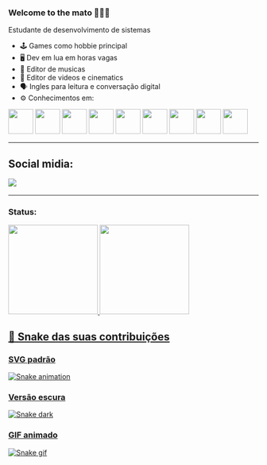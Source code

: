 ### Welcome to the mato 🍃🍃🍃

Estudante de desenvolvimento de sistemas

- 🕹 Games como hobbie principal
- 🖥 Dev em lua em horas vagas
- 🎵 Editor de musicas
- 🎥 Editor de videos e cinematics
- 🗣️ Ingles para leitura e conversação digital
- ⚙ Conhecimentos em: 
<div style="display: inline">
  <img width="50" height="50" src="https://cdn.jsdelivr.net/gh/devicons/devicon/icons/c/c-original.svg" />  
  <img width="50" height="50" src="https://cdn.jsdelivr.net/gh/devicons/devicon/icons/cplusplus/cplusplus-original.svg" />
  <img width="50" height="50" src="https://cdn.jsdelivr.net/gh/devicons/devicon/icons/css3/css3-original.svg" />
  <img width="50" height="50" src="https://cdn.jsdelivr.net/gh/devicons/devicon/icons/html5/html5-original.svg" />
  <img width="50" height="50" src="https://cdn.jsdelivr.net/gh/devicons/devicon/icons/javascript/javascript-original.svg" />
  <img width="50" height="50"  src="https://cdn.jsdelivr.net/gh/devicons/devicon/icons/bootstrap/bootstrap-original-wordmark.svg" />
  <img width="50" height="50" src="https://cdn.jsdelivr.net/gh/devicons/devicon/icons/php/php-original.svg" />
  <img width="50" height="50" src="https://cdn.jsdelivr.net/gh/devicons/devicon/icons/mysql/mysql-original-wordmark.svg" />
  <img width="50" height="50" src="https://cdn.jsdelivr.net/gh/devicons/devicon/icons/python/python-original.svg" />
</div>
<hr>
<div>
<h2>Social midia:</h2>
<a href="https://www.linkedin.com/in/reginaldo-de-oliveira-5ab273232"><img src="https://img.shields.io/badge/linkedin-%230077B5.svg?style=for-the-badge&logo=linkedin&logoColor=white"></a>&nbsp
</div>
<hr>
<div>
<h3>Status:</h3>
<a href="https://github.com/NaldinhoDev">
<img height="180em" src="https://github-readme-stats.vercel.app/api/top-langs/?username=NaldinhoDev&layout=compact&langs_count=8&theme=radical"/>
<img height="180em" src="https://github-readme-stats.vercel.app/api?username=NaldinhoDev&show_icons=true&theme=synthwave&include_all_commits=true&count_private=true"/>
</div>
  
## 🐍 Snake das suas contribuições

### SVG padrão
![Snake animation](https://naldinhodev.github.io/NaldinhoDev/dist/github-snake.svg)

### Versão escura
![Snake dark](https://naldinhodev.github.io/NaldinhoDev/dist/github-snake-dark.svg)

### GIF animado
![Snake gif](https://naldinhodev.github.io/NaldinhoDev/dist/ocean.gif)


